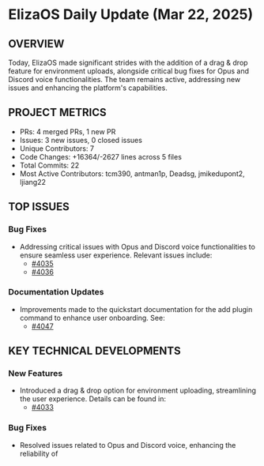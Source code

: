 # ElizaOS Daily Update (Mar 22, 2025)

## OVERVIEW 
Today, ElizaOS made significant strides with the addition of a drag & drop feature for environment uploads, alongside critical bug fixes for Opus and Discord voice functionalities. The team remains active, addressing new issues and enhancing the platform's capabilities.

## PROJECT METRICS
- PRs: 4 merged PRs, 1 new PR
- Issues: 3 new issues, 0 closed issues
- Unique Contributors: 7
- Code Changes: +16364/-2627 lines across 5 files
- Total Commits: 22
- Most Active Contributors: tcm390, antman1p, Deadsg, jmikedupont2, ljiang22

## TOP ISSUES
### Bug Fixes
- Addressing critical issues with Opus and Discord voice functionalities to ensure seamless user experience. Relevant issues include:
  - [#4035](https://github.com/elizaos/eliza/pull/4035)
  - [#4036](https://github.com/elizaos/eliza/pull/4036)

### Documentation Updates
- Improvements made to the quickstart documentation for the add plugin command to enhance user onboarding. See:
  - [#4047](https://github.com/elizaos/eliza/pull/4047)

## KEY TECHNICAL DEVELOPMENTS
### New Features
- Introduced a drag & drop option for environment uploading, streamlining the user experience. Details can be found in:
  - [#4033](https://github.com/elizaos/eliza/pull/4033)

### Bug Fixes
- Resolved issues related to Opus and Discord voice, enhancing the reliability of